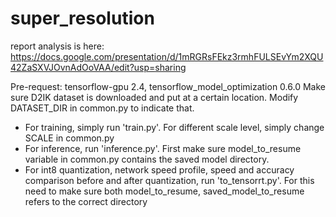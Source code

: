 # super_resolution

report analysis is here: https://docs.google.com/presentation/d/1mRGRsFEkz3rmhFULSEvYm2XQU42ZaSXVJOvnAdOoVAA/edit?usp=sharing

Pre-request: tensorflow-gpu 2.4, tensorflow_model_optimization 0.6.0
Make sure D2IK dataset is downloaded and put at a certain location. Modify DATASET_DIR in common.py to indicate that. 

- For training, simply run 'train.py'. For different scale level, simply change SCALE in common.py
- For inference, run 'inference.py'. First make sure model_to_resume variable in common.py contains the saved model directory.
- For int8 quantization, network speed profile, speed and accuracy comparison before and after quantization, run 'to_tensorrt.py'. 
For this need to make sure both model_to_resume, saved_model_to_resume refers to the correct directory
